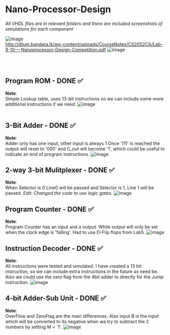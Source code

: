 # Nano-Processor-Design

*All VHDL files are in relevant folders and there are included screenshots of simulations for each component*

![image](https://github.com/psychlone77/Nano-Processor-Design/assets/127029023/24b7ac63-57e2-49fd-9400-5081940fa8f5)
<br> http://dilum.bandara.lk/wp-content/uploads/CourseNotes/CS2052CA/Lab-9-10-–-Nanoprocessor-Design-Competition.pdf
![image](https://github.com/psychlone77/Nano-Processor-Design/assets/127029023/f6c42d60-6524-4ac8-978b-5c4aa7db6c27)

<br>
<br>


## Program ROM - DONE ✅

**Note**:<br>
Simple Lookup table, uses 13-bit instructions so we can include some more additional instructions if we need.
![image](https://github.com/psychlone77/Nano-Processor-Design/assets/127029023/df47c82d-e4ca-4464-bb0a-e5ca35c50dea)
<br>
<br>


## 3-Bit Adder - DONE ✅

**Note**:<br>
Adder only has one input, other input is always 1
Once '111' is reached the output will reset to '000' and C_out will become '1', which could be useful to indicate an end of program instructions.
![image](https://github.com/psychlone77/Nano-Processor-Design/assets/127029023/a131ad93-793b-46b9-9848-7504357e587c)
<br>


## 2-way 3-bit Mulitplexer - DONE ✅

**Note**:<br>
When Selector is 0 Line0 will be passed and Selector is 1, Line 1 will be passed.
*Edit: Changed the code to use logic gates.*
![image](https://github.com/psychlone77/Nano-Processor-Design/assets/127029023/f74aad5e-7c33-4791-9f12-1a113e32515f)


## Program Counter - DONE ✅
**Note**:<br>
Program Counter has an input and a output. While output will only be set when the clock edge is 'falling'. Had to use D-Flip flops from Lab5.
![image](https://github.com/psychlone77/Nano-Processor-Design/assets/127029023/1b7b5496-5f06-43a1-a375-da9aa1956221)


## Instruction Decoder - DONE ✅

**Note**:<br>
All instructions were tested and simulated. I have created a 13 bit instruction, so we can include extra instructions in the future as need be. Also we could use the zero flag from the 4bit adder to directly for the Jump instruction.
![image](https://github.com/psychlone77/Nano-Processor-Design/assets/127029023/b7811b2a-c1c4-414c-b110-0502941b280b)


## 4-bit Adder-Sub Unit - DONE ✅

**Note**:<br>
OverFlow and ZeroFlag are the main differences. Also input B is the input which will be converted to its negative when we try to subtract the 2 numbers by setting M = '1'.
![image](https://github.com/psychlone77/Nano-Processor-Design/assets/127029023/37a04da8-3692-4177-9606-04dea3f59379)

